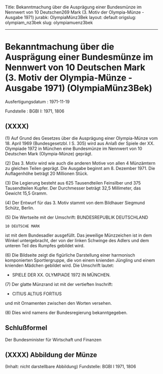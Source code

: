 Title: Bekanntmachung über die Ausprägung einer Bundesmünze im Nennwert von 10 Deutschen269
  Mark (3. Motiv der Olympia-Münze - Ausgabe 1971)
jurabk: OlympiaMünz3Bek
layout: default
origslug: olympiam_nz3bek
slug: olympiamuenz3bek

---

# Bekanntmachung über die Ausprägung einer Bundesmünze im Nennwert von 10 Deutschen Mark (3. Motiv der Olympia-Münze - Ausgabe 1971) (OlympiaMünz3Bek)

Ausfertigungsdatum
:   1971-11-19

Fundstelle
:   BGBl I: 1971, 1806



## (XXXX)

(1) Auf Grund des Gesetzes über die Ausprägung einer Olympia-Münze vom
18\. April 1969 (Bundesgesetzbl. I S. 305) wird aus Anlaß der Spiele
der XX. Olympiade 1972 in München eine Bundesmünze im Nennwert von 10
Deutschen Mark (Olympia-Münze) geprägt.

(2) Das 3. Motiv wird wie auch die anderen Motive von allen 4
Münzämtern zu gleichen Teilen geprägt. Die Ausgabe beginnt am 8.
Dezember 1971. Die Auflagenhöhe beträgt 20 Millionen Stück.

(3) Die Legierung besteht aus 625 Tausendteilen Feinsilber und 375
Tausendteilen Kupfer. Der Durchmesser beträgt 32,5 Millimeter, das
Gewicht 15,5 Gramm.

(4) Der Entwurf für das 3. Motiv stammt von dem Bildhauer Siegmund
Schütz, Berlin.


(5) Die Wertseite mit der Umschrift: BUNDESREPUBLIK DEUTSCHLAND

    10 DEUTSCHE MARK



ist mit dem Bundesadler ausgefüllt. Das jeweilige Münzzeichen ist in
dem Winkel untergebracht, der von der linken Schwinge des Adlers und
dem unteren Teil des Rumpfes gebildet wird.

(6) Die Bildseite zeigt die figürliche Darstellung einer harmonisch
komponierten Sportlergruppe, die von einem knienden Jüngling und einem
knienden Mädchen gebildet wird. Die Umschrift lautet:

*   SPIELE DER XX. OLYMPIADE 1972 IN MÜNCHEN.




(7) Der glatte Münzrand ist mit der vertieften Inschrift:

*   CITIUS ALTIUS FORTIUS



und mit Ornamenten zwischen den Worten versehen.

(8) Dies wird namens der Bundesregierung bekanntgegeben.


## Schlußformel

Der Bundesminister für Wirtschaft und Finanzen


## (XXXX) Abbildung der Münze

(Inhalt: nicht darstellbare Abbildung)
Fundstelle: BGBl I 1971, 1806


